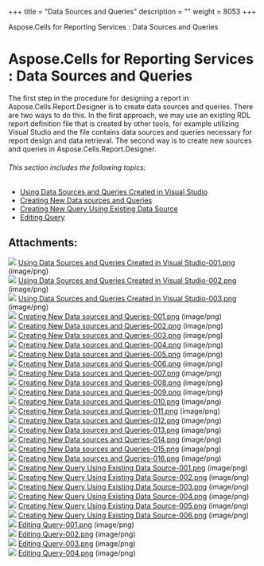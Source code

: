 +++
title = "Data Sources and Queries" 
description = "" 
weight = 8053 
+++

Aspose.Cells for Reporting Services : Data Sources and Queries  

# Aspose.Cells for Reporting Services : Data Sources and Queries


The first step in the procedure for designing a report in Aspose.Cells.Report.Designer is to create data sources and queries. There are two ways to do this. In the first approach, we may use an existing RDL report definition file that is created by other tools, for example utilizing Visual Studio and the file contains data sources and queries necessary for report design and data retrieval. The second way is to create new sources and queries in Aspose.Cells.Report.Designer.

###### This section includes the following topics:  

*   [Using Data Sources and Queries Created in Visual Studio](https://docs2.aspose.com/cells/reportingservices/userguide/datasourcesandqueries/using+data+sources+and+queries+created+in+visual+studio)
*   [Creating New Data sources and Queries](https://docs2.aspose.com/cells/reportingservices/userguide/datasourcesandqueries/creating+new+data+sources+and+queries)
*   [Creating New Query Using Existing Data Source](https://docs2.aspose.com/cells/reportingservices/userguide/datasourcesandqueries/creating+new+query+using+existing+data+source)
*   [Editing Query](https://docs2.aspose.com/cells/reportingservices/userguide/datasourcesandqueries/editing+query)

## Attachments:

![](https://docs2.aspose.com/cells/reportingservices/images/icons/bullet_blue.gif) [Using Data Sources and Queries Created in Visual Studio-001.png](https://docs2.aspose.com/cells/reportingservices/attachments/6094947/6193439.png) (image/png)  
![](https://docs2.aspose.com/cells/reportingservices/images/icons/bullet_blue.gif) [Using Data Sources and Queries Created in Visual Studio-002.png](https://docs2.aspose.com/cells/reportingservices/attachments/6094947/6193438.png) (image/png)  
![](https://docs2.aspose.com/cells/reportingservices/images/icons/bullet_blue.gif) [Using Data Sources and Queries Created in Visual Studio-003.png](https://docs2.aspose.com/cells/reportingservices/attachments/6094947/6193494.png) (image/png)  
![](https://docs2.aspose.com/cells/reportingservices/images/icons/bullet_blue.gif) [Creating New Data sources and Queries-001.png](https://docs2.aspose.com/cells/reportingservices/attachments/6094947/6193478.png) (image/png)  
![](https://docs2.aspose.com/cells/reportingservices/images/icons/bullet_blue.gif) [Creating New Data sources and Queries-002.png](https://docs2.aspose.com/cells/reportingservices/attachments/6094947/6193481.png) (image/png)  
![](https://docs2.aspose.com/cells/reportingservices/images/icons/bullet_blue.gif) [Creating New Data sources and Queries-003.png](https://docs2.aspose.com/cells/reportingservices/attachments/6094947/6193480.png) (image/png)  
![](https://docs2.aspose.com/cells/reportingservices/images/icons/bullet_blue.gif) [Creating New Data sources and Queries-004.png](https://docs2.aspose.com/cells/reportingservices/attachments/6094947/6193475.png) (image/png)  
![](https://docs2.aspose.com/cells/reportingservices/images/icons/bullet_blue.gif) [Creating New Data sources and Queries-005.png](https://docs2.aspose.com/cells/reportingservices/attachments/6094947/6193474.png) (image/png)  
![](https://docs2.aspose.com/cells/reportingservices/images/icons/bullet_blue.gif) [Creating New Data sources and Queries-006.png](https://docs2.aspose.com/cells/reportingservices/attachments/6094947/6193477.png) (image/png)  
![](https://docs2.aspose.com/cells/reportingservices/images/icons/bullet_blue.gif) [Creating New Data sources and Queries-007.png](https://docs2.aspose.com/cells/reportingservices/attachments/6094947/6193476.png) (image/png)  
![](https://docs2.aspose.com/cells/reportingservices/images/icons/bullet_blue.gif) [Creating New Data sources and Queries-008.png](https://docs2.aspose.com/cells/reportingservices/attachments/6094947/6193471.png) (image/png)  
![](https://docs2.aspose.com/cells/reportingservices/images/icons/bullet_blue.gif) [Creating New Data sources and Queries-009.png](https://docs2.aspose.com/cells/reportingservices/attachments/6094947/6193470.png) (image/png)  
![](https://docs2.aspose.com/cells/reportingservices/images/icons/bullet_blue.gif) [Creating New Data sources and Queries-010.png](https://docs2.aspose.com/cells/reportingservices/attachments/6094947/6193473.png) (image/png)  
![](https://docs2.aspose.com/cells/reportingservices/images/icons/bullet_blue.gif) [Creating New Data sources and Queries-011.png](https://docs2.aspose.com/cells/reportingservices/attachments/6094947/6193472.png) (image/png)  
![](https://docs2.aspose.com/cells/reportingservices/images/icons/bullet_blue.gif) [Creating New Data sources and Queries-012.png](https://docs2.aspose.com/cells/reportingservices/attachments/6094947/6193467.png) (image/png)  
![](https://docs2.aspose.com/cells/reportingservices/images/icons/bullet_blue.gif) [Creating New Data sources and Queries-013.png](https://docs2.aspose.com/cells/reportingservices/attachments/6094947/6193466.png) (image/png)  
![](https://docs2.aspose.com/cells/reportingservices/images/icons/bullet_blue.gif) [Creating New Data sources and Queries-014.png](https://docs2.aspose.com/cells/reportingservices/attachments/6094947/6193469.png) (image/png)  
![](https://docs2.aspose.com/cells/reportingservices/images/icons/bullet_blue.gif) [Creating New Data sources and Queries-015.png](https://docs2.aspose.com/cells/reportingservices/attachments/6094947/6193468.png) (image/png)  
![](https://docs2.aspose.com/cells/reportingservices/images/icons/bullet_blue.gif) [Creating New Data sources and Queries-016.png](https://docs2.aspose.com/cells/reportingservices/attachments/6094947/6193528.png) (image/png)  
![](https://docs2.aspose.com/cells/reportingservices/images/icons/bullet_blue.gif) [Creating New Query Using Existing Data Source-001.png](https://docs2.aspose.com/cells/reportingservices/attachments/6094947/6193523.png) (image/png)  
![](https://docs2.aspose.com/cells/reportingservices/images/icons/bullet_blue.gif) [Creating New Query Using Existing Data Source-002.png](https://docs2.aspose.com/cells/reportingservices/attachments/6094947/6193520.png) (image/png)  
![](https://docs2.aspose.com/cells/reportingservices/images/icons/bullet_blue.gif) [Creating New Query Using Existing Data Source-003.png](https://docs2.aspose.com/cells/reportingservices/attachments/6094947/6193521.png) (image/png)  
![](https://docs2.aspose.com/cells/reportingservices/images/icons/bullet_blue.gif) [Creating New Query Using Existing Data Source-004.png](https://docs2.aspose.com/cells/reportingservices/attachments/6094947/6193518.png) (image/png)  
![](https://docs2.aspose.com/cells/reportingservices/images/icons/bullet_blue.gif) [Creating New Query Using Existing Data Source-005.png](https://docs2.aspose.com/cells/reportingservices/attachments/6094947/6193519.png) (image/png)  
![](https://docs2.aspose.com/cells/reportingservices/images/icons/bullet_blue.gif) [Creating New Query Using Existing Data Source-006.png](https://docs2.aspose.com/cells/reportingservices/attachments/6094947/6193516.png) (image/png)  
![](https://docs2.aspose.com/cells/reportingservices/images/icons/bullet_blue.gif) [Editing Query-001.png](https://docs2.aspose.com/cells/reportingservices/attachments/6094947/6193512.png) (image/png)  
![](https://docs2.aspose.com/cells/reportingservices/images/icons/bullet_blue.gif) [Editing Query-002.png](https://docs2.aspose.com/cells/reportingservices/attachments/6094947/6193511.png) (image/png)  
![](https://docs2.aspose.com/cells/reportingservices/images/icons/bullet_blue.gif) [Editing Query-003.png](https://docs2.aspose.com/cells/reportingservices/attachments/6094947/6193510.png) (image/png)  
![](https://docs2.aspose.com/cells/reportingservices/images/icons/bullet_blue.gif) [Editing Query-004.png](https://docs2.aspose.com/cells/reportingservices/attachments/6094947/6193509.png) (image/png)  

